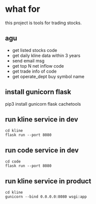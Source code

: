 # what for

this project is tools for trading stocks.

## agu

- get listed stocks code
- get daily kline data within 3 years
- send email msg
- get top N net inflow code
- get trade info of code
- get operate_dept buy symbol name

## install gunicorn flask

pip3 install gunicorn flask cachetools

## run kline service in dev

``` shell
cd kline
flask run --port 8080
```

## run code service in dev

``` shell
cd code
flask run --port 8080
```

## run kline service in product

``` shell
cd kline
gunicorn --bind 0.0.0.0:8080 wsgi:app
```

